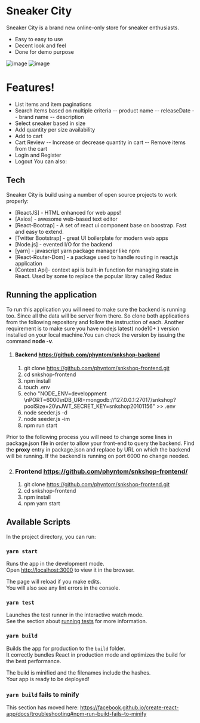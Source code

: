 # Sneaker City

Sneaker City is a brand new online-only store for sneaker enthusiasts.

-  Easy to easy to use
-  Decent look and feel
-  Done for demo purpose

![image](https://drive.google.com/open?id=10vBFQiLZXh57nsvsN8atzuCcYSFGazn0)
![image](https://drive.google.com/uc?export=view&id=1GKfbgxTUli4m2hjCqV7iBH4UQh7jQeh)

# Features!

-  List items and item paginations
-  Search items based on multiple criteria
   -- product name
   -- releaseDate
   -- brand name
   -- description
-  Select sneaker based in size
-  Add quantity per size availability
-  Add to cart
-  Cart Review
   -- Increase or decrease quantity in cart
   -- Remove items from the cart
-  Login and Register
-  Logout
   You can also:

## Tech

Sneaker City is build using a number of open source projects to work properly:

-  [ReactJS] - HTML enhanced for web apps!
-  [Axios] - awesome web-based text editor
-  [React-Bootrap] - A set of react ui component base on boostrap. Fast and easy to extend.
-  [Twitter Bootstrap] - great UI boilerplate for modern web apps
-  [Node.js] - evented I/O for the backend
-  [yarn] - javascript yarn package manager like npm
-  [React-Router-Dom] - a package used to handle routing in react.js application
-  [Context Api]- context api is built-in function for managing state in React. Used by some to replace the popular libray called Redux

## Running the application

To run this application you will need to make sure the backend is running too. Since all the data will be server from there. So clone both applications from the following repository and follow the instruction of each. Another requirement is to make sure you have nodejs latest( node10+ ) version installed on your local machine.You can check the version by issuing the command **node -v**.

1. #### Backend https://github.com/phyntom/snkshop-backend
   1. git clone https://github.com/phyntom/snkshop-frontend.git
   2. cd snkshop-frontend
   3. npm install
   4. touch .env
   5. echo "NODE_ENV=developpment \nPORT=6000\nDB_URI=mongodb://127.0.0.1:27017/snkshop?poolSize=20\nJWT_SECRET_KEY=snkshop20101156" >> .env
   6. node seeder.js -d
   7. node seeder.js -im
   8. npm run start

Prior to the following process you will need to change some lines in package.json file in order to allow your front-end to query the backend. Find the **proxy** entry in package.json and replace by URL on which the backend will be running. If the backend is running on port 6000 no change needed.

2. ### Frontend https://github.com/phyntom/snkshop-frontend/
   1. git clone https://github.com/phyntom/snkshop-frontend.git
   2. cd snkshop-frontend
   3. npm install
   4. npm yarn start

## Available Scripts

In the project directory, you can run:

### `yarn start`

Runs the app in the development mode.<br />
Open [http://localhost:3000](http://localhost:3000) to view it in the browser.

The page will reload if you make edits.<br />
You will also see any lint errors in the console.

### `yarn test`

Launches the test runner in the interactive watch mode.<br />
See the section about [running tests](https://facebook.github.io/create-react-app/docs/running-tests) for more information.

### `yarn build`

Builds the app for production to the `build` folder.<br />
It correctly bundles React in production mode and optimizes the build for the best performance.

The build is minified and the filenames include the hashes.<br />
Your app is ready to be deployed!

### `yarn build` fails to minify

This section has moved here: https://facebook.github.io/create-react-app/docs/troubleshooting#npm-run-build-fails-to-minify
